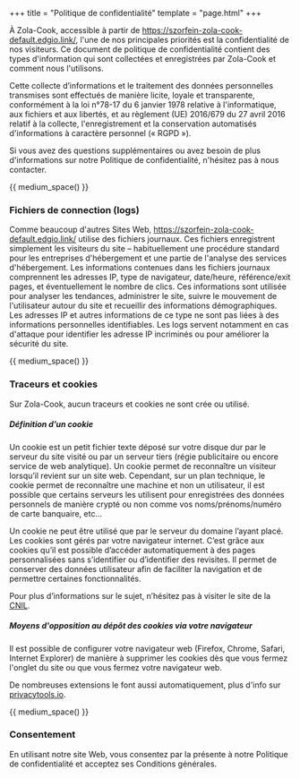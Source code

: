 +++
title = "Politique de confidentialité"
template = "page.html"
+++

À Zola-Cook, accessible à partir de https://szorfein-zola-cook-default.edgio.link/, l'une de nos principales priorités est la confidentialité de nos visiteurs. Ce document de politique de confidentialité contient des types d'information qui sont collectées et enregistrées par Zola-Cook et comment nous l'utilisons.

Cette collecte d’informations et le traitement des données personnelles transmises sont effectués de manière licite, loyale et transparente, conformément à la loi n°78-17 du 6 janvier 1978 relative à l'informatique, aux fichiers et aux libertés, et au règlement (UE) 2016/679 du 27 avril 2016 relatif à la collecte, l'enregistrement et la conservation automatisés d'informations à caractère personnel (« RGPD »).

Si vous avez des questions supplémentaires ou avez besoin de plus d'informations sur notre Politique de confidentialité, n'hésitez pas à nous contacter.

{{ medium_space() }}

### Fichiers de connection (logs)

Comme beaucoup d'autres Sites Web, https://szorfein-zola-cook-default.edgio.link/ utilise des fichiers journaux. Ces fichiers enregistrent simplement les visiteurs du site – habituellement une procédure standard pour les entreprises d'hébergement et une partie de l'analyse des services d'hébergement. Les informations contenues dans les fichiers journaux comprennent les adresses IP, type de navigateur, date/heure, référence/exit pages, et éventuellement le nombre de clics.
Ces informations sont utilisée pour analyser les tendances, administrer le site, suivre le mouvement de l'utilisateur autour du site et recueillir des informations démographiques. Les adresses IP et autres informations de ce type ne sont pas liées à des informations personnelles identifiables.
Les logs servent notamment en cas d'attaque pour identifier les adresse IP incriminés ou pour améliorer la sécurité du site.

{{ medium_space() }}

### Traceurs et cookies

Sur Zola-Cook, aucun traceurs et cookies ne sont crée ou utilisé.

##### Définition d’un cookie

Un cookie est un petit fichier texte déposé sur votre disque dur par le serveur du site visité ou par un serveur tiers (régie publicitaire ou encore service de web analytique). Un cookie permet de reconnaître un visiteur lorsqu’il revient sur un site web.
Cependant, sur un plan technique, le cookie permet de reconnaître une machine et non un utilisateur, il est possible que certains serveurs les utilisent pour enregistrées des données personnels de manière crypté ou non comme vos noms/prénoms/numéro de carte banquaire, etc...

Un cookie ne peut être utilisé que par le serveur du domaine l’ayant placé. Les cookies sont gérés par votre navigateur internet. C’est grâce aux cookies qu’il est possible d’accéder automatiquement à des pages personnalisées sans s’identifier ou d’identifier des revisites. Il permet de conserver des données utilisateur afin de faciliter la navigation et de permettre certaines fonctionnalités.

Pour plus d’informations sur le sujet, n’hésitez pas à visiter le site de la [CNIL](http://www.cnil.fr/vos-obligations/sites-web-cookies-et-autres-traceurs/).

##### Moyens d'opposition au dépôt des cookies via votre navigateur
Il est possible de configurer votre navigateur web (Firefox, Chrome, Safari, Internet Explorer) de manière à supprimer les cookies dès que vous fermez l'onglet du site ou que vous fermez votre navigateur web.

De nombreuses extensions le font aussi automatiquement, plus d'info sur [privacytools.io](https://www.privacytools.io/privacy-browser-addons).

{{ medium_space() }}

### Consentement

En utilisant notre site Web, vous consentez par la présente à notre Politique de confidentialité et acceptez ses Conditions générales.
